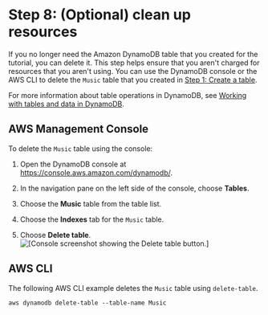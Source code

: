 # Step 8: \(Optional\) clean up resources<a name="getting-started-step-8"></a>

If you no longer need the Amazon DynamoDB table that you created for the tutorial, you can delete it\. This step helps ensure that you aren't charged for resources that you aren't using\. You can use the DynamoDB console or the AWS CLI to delete the `Music` table that you created in [Step 1: Create a table](getting-started-step-1.md)\.

For more information about table operations in DynamoDB, see [Working with tables and data in DynamoDB](WorkingWithTables.md)\. 

## AWS Management Console<a name="getting-started-step-8-Console"></a>

To delete the `Music` table using the console:

1. Open the DynamoDB console at [https://console\.aws\.amazon\.com/dynamodb/](https://console.aws.amazon.com/dynamodb/)\.

1. In the navigation pane on the left side of the console, choose **Tables**\.

1. Choose the **Music** table from the table list\.

1. Choose the **Indexes** tab for the `Music` table\.

1. Choose **Delete table**\.  
![\[Console screenshot showing the Delete table button.\]](http://docs.aws.amazon.com/amazondynamodb/latest/developerguide/images/GettingStarted/DeleteTable.png)

## AWS CLI<a name="getting-started-step-8-CLI"></a>

The following AWS CLI example deletes the `Music` table using `delete-table`\.

```
aws dynamodb delete-table --table-name Music
```